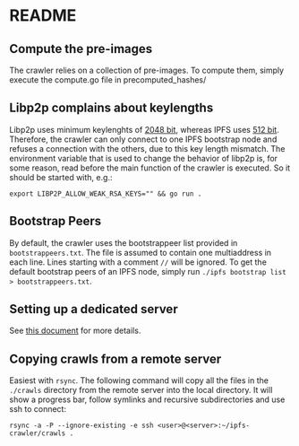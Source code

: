 # README

## Compute the pre-images

The crawler relies on a collection of pre-images. To compute them, simply execute the compute.go file in precomputed_hashes/

## Libp2p complains about keylengths

Libp2p uses minimum keylenghts of [2048 bit](https://github.com/libp2p/go-libp2p-core/blob/master/crypto/rsa_common.go), whereas IPFS uses [512 bit](https://github.com/ipfs/infra/issues/378).
Therefore, the crawler can only connect to one IPFS bootstrap node and refuses a connection with the others, due to this key length mismatch.
The environment variable that is used to change the behavior of libp2p is, for some reason, read before the main function of the crawler is executed. So it should be started with, e.g.:

```export LIBP2P_ALLOW_WEAK_RSA_KEYS="" && go run .```

## Bootstrap Peers

By default, the crawler uses the bootstrappeer list provided in ```bootstrappeers.txt```. The file is assumed to contain one multiaddress in each line.
Lines starting with a comment ```//``` will be ignored.
To get the default bootstrap peers of an IPFS node, simply run ```./ipfs bootstrap list > bootstrappeers.txt```.

## Setting up a dedicated server

See [this document](./setting_up_server.md) for more details.

## Copying crawls from a remote server

Easiest with ```rsync```. The following command will copy all the files in the ```./crawls``` directory from the remote server into the local directory. It will show a progress bar, follow symlinks and recursive subdirectories and use ssh to connect:

```rsync -a -P --ignore-existing -e ssh <user>@<server>:~/ipfs-crawler/crawls .```